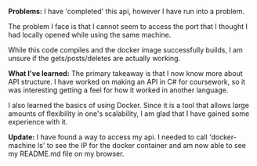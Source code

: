 <b>Problems:</b>
I have 'completed' this api, however I have run into a problem. 

The problem I face is that I cannot seem to access the port that I 
thought I had locally opened while using the same machine.

While this code compiles and the docker image successfully builds,
I am unsure if the gets/posts/deletes are actually working.

<b>What I've learned:</b>
The primary takeaway is that I now know more about API structure. 
I have worked on making an API in C# for coursework, so it was 
interesting getting a feel for how it worked in another language.

I also learned the basics of using Docker. Since it is a tool that
allows large amounts of flexibility in one's scalability, I am glad 
that I have gained some experience with it.

<b>Update:</b>
I have found a way to access my api. I needed to call
'docker-machine ls' to see the IP for the docker container and am 
now able to see my README.md file on my browser.
